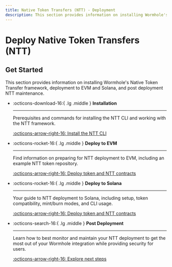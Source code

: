 ```yaml
---
title: Native Token Transfers (NTT) - Deployment
description: This section provides information on installing Wormhole's Native Token Transfer framework, deployment to EVM and Solana, and post deployment NTT maintenance.
---
```


# Deploy Native Token Transfers (NTT)

## Get Started

This section provides information on installing Wormhole's Native Token Transfer framework, deployment to EVM and Solana, and post deployment NTT maintenance.

<div class="grid cards" markdown>

-   :octicons-download-16:{ .lg .middle } **Installation**

    ---

    Prerequisites and commands for installing the NTT CLI and working with the NTT framework.

    [:octicons-arrow-right-16: Install the NTT CLI](/build/contract-integrations/native-token-transfers/deployment-process/installation/)

-   :octicons-rocket-16:{ .lg .middle } **Deploy to EVM**

    ---

    Find information on preparing for NTT deployment to EVM, including an example NTT token repository.

    [:octicons-arrow-right-16: Deploy token and NTT contracts](/build/contract-integrations/native-token-transfers/deployment-process/deploy-to-evm/)

-   :octicons-rocket-16:{ .lg .middle } **Deploy to Solana**

    ---

    Your guide to NTT deployment to Solana, including setup, token compatibility, mint/burn modes, and CLI usage.

    [:octicons-arrow-right-16: Deploy token and NTT contracts](/build/contract-integrations/native-token-transfers/deployment-process/deploy-to-solana/)

-   :octicons-search-16:{ .lg .middle } **Post Deployment**

    ---

    Learn how to best monitor and maintain your NTT deployment to get the most out of your Wormhole integration while providing security for users.

    [:octicons-arrow-right-16: Explore next steps](/build/contract-integrations/native-token-transfers/deployment-process/post-deployment/)

</div>
